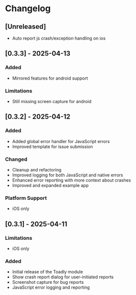# Changelog

## [Unreleased]

- Auto report js crash/exception handling on ios



## [0.3.3] - 2025-04-13

### Added
- Mirrored features for android support

### Limitations
- Still missing screen capture for android

## [0.3.2] - 2025-04-12

### Added
- Added global error handler for JavaScript errors
- Improved template for issue submission

### Changed
- Cleanup and refactoring
- Improved logging for both JavaScript and native errors
- Enhanced error reporting with more context about crashes
- Improved and expanded example app

### Platform Support
- iOS only

## [0.3.1] - 2025-04-11

### Limitations
- iOS only

### Added
- Initial release of the Toadly module
- Show crash report dialog for user-initiated reports
- Screenshot capture for bug reports
- JavaScript error logging and reporting
